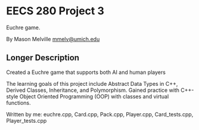 EECS 280 Project 3
===========================
Euchre game.

By Mason Melville <mmelv@umich.edu>

## Longer Description
Created a Euchre game that supports both AI and human players

The learning goals of this project include Abstract Data Types in C++, Derived Classes, Inheritance, and Polymorphism. Gained practice with C++-style Object Oriented Programming (OOP) with classes and virtual functions.

Written by me: euchre.cpp, Card.cpp, Pack.cpp, Player.cpp, Card_tests.cpp, Player_tests.cpp
